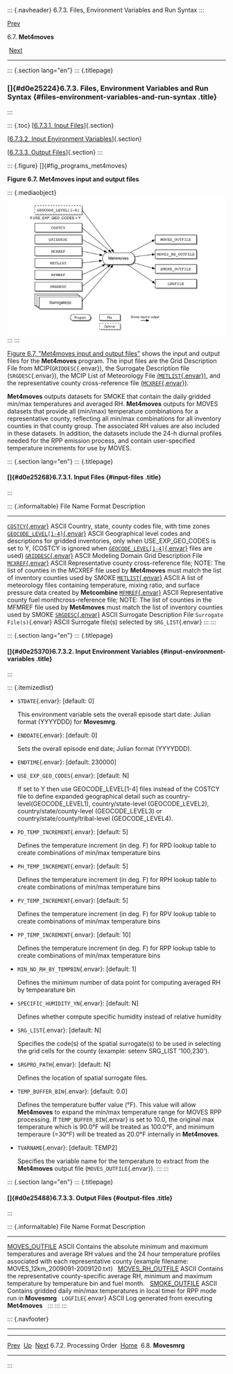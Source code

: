 ::: {.navheader}
6.7.3. Files, Environment Variables and Run Syntax
:::

[Prev](ch06s07s02.html) 

6.7. **Met4moves**

 [Next](ch06s08.html)

------------------------------------------------------------------------

::: {.section lang="en"}
::: {.titlepage}
<div>

<div>

### []{#d0e25224}6.7.3. Files, Environment Variables and Run Syntax {#files-environment-variables-and-run-syntax .title}

</div>

</div>
:::

::: {.toc}
[[6.7.3.1. Input Files](ch06s07s03.html#d0e25268)]{.section}

[[6.7.3.2. Input Environment
Variables](ch06s07s03.html#d0e25370)]{.section}

[[6.7.3.3. Output Files](ch06s07s03.html#d0e25488)]{.section}
:::

::: {.figure}
[]{#fig_programs_met4moves}

**Figure 6.7. Met4moves input and output files**

::: {.mediaobject}
![Met4moves input and output files](images\programs\met4moves_html.jpg)
:::
:::

[Figure 6.7, "Met4moves input and output
files"](ch06s07s03.html#fig_programs_met4moves "Figure 6.7. Met4moves input and output files")
shows the input and output files for the **Met4moves** program. The
input files are the Grid Description File from MCIP(`GRIDDESC`{.envar}),
the Surrogate Description file (`SRGDESC`{.envar}), the MCIP List of
Meteorology File
[(`METLIST`{.envar})](ch08s08.html#sect_input_metlist "8.8.1. METLIST: List of meteorology files"),
and the representative county cross-reference file
[(`MCXREF`{.envar})](ch08s09s02.html#sect_input_mcxref "8.9.2.1.3. MCXREF: Mobile representative county cross-reference file").

**Met4moves** outputs datasets for SMOKE that contain the daily gridded
min/max temperatures and averaged RH. **Met4moves** outputs for MOVES
datasets that provide all (min/max) temperature combinations for a
representative county, reflecting all min/max combinations for all
inventory counties in that county group. The associated RH values are
also included in these datasets. In addition, the datasets include the
24-h diurnal profiles needed for the RPP emission process, and contain
user-specified temperature increments for use by MOVES.

::: {.section lang="en"}
::: {.titlepage}
<div>

<div>

#### []{#d0e25268}6.7.3.1. Input Files {#input-files .title}

</div>

</div>
:::

::: {.informaltable}
  File Name                                                                                                                                   Format   Description
  ------------------------------------------------------------------------------------------------------------------------------------------- -------- ---------------------------------------------------------------------------------------------------------------------------------------------------------------------------------------------------------------------------------------------------------------
  [`COSTCY`{.envar}](ch08s10s02.html "8.10.2. COSTCY: Country, state, and county names and data")                                             ASCII    Country, state, county codes file, with time zones
  [`GEOCODE_LEVEL[1-4]`{.envar}](ch08s10s03.html "8.10.3. GEOCODE_LEVEL[1-4]: Geographical Input Files")                                      ASCII    Geographical level codes and descriptions for gridded inventories, only when USE\_EXP\_GEO\_CODES is set to Y, (COSTCY is ignored when [`GEOCODE_LEVEL[1-4]`{.envar}](ch08s10s03.html "8.10.3. GEOCODE_LEVEL[1-4]: Geographical Input Files") files are used)
  [`GRIDDESC`{.envar}](ch08s04s06.html "8.4.6. GRIDDESC: Grids and projection information")                                                   ASCII    Modeling Domain Grid Description File
  [`MCXREF`{.envar}](ch08s09s02.html#sect_input_mcxref "8.9.2.1.3. MCXREF: Mobile representative county cross-reference file")                ASCII    Representative county cross-reference file; NOTE: The list of counties in the MCXREF file used by **Met4moves** must match the list of inventory counties used by SMOKE
  [`METLIST`{.envar}](ch08s08.html#sect_input_metlist "8.8.1. METLIST: List of meteorology files")                                            ASCII    A list of meteorology files containing temperature, mixing ratio, and surface pressure data created by **Metcombine**
  [`MFMREF`{.envar}](ch08s09s02.html#sect_input_mfmref "8.9.2.1.5. MFMREF: Mobile fuel month file for MOVES")                                 ASCII    Representative county fuel monthcross-reference file; NOTE: The list of counties in the MFMREF file used by **Met4moves** must match the list of inventory counties used by SMOKE
  [`SRGDESC`{.envar}](ch08s04.html#sect_input_srgdesc "8.4.1. SRGDESC: Surrogate Designation, Description and Surrogate profile filename.")   ASCII    Surrogate Description File
  `Surrogate File(s)`{.envar}                                                                                                                 ASCII    Surrogate file(s) selected by `SRG_LIST`{.envar}
:::
:::

::: {.section lang="en"}
::: {.titlepage}
<div>

<div>

#### []{#d0e25370}6.7.3.2. Input Environment Variables {#input-environment-variables .title}

</div>

</div>
:::

::: {.itemizedlist}
-   `STDATE`{.envar}: \[default: 0\]

    This environment variable sets the overall episode start date:
    Julian format (YYYYDDD) for **Movesmrg**.

-   `ENDDATE`{.envar}: \[default: 0\]

    Sets the overall episode end date; Julian format (YYYYDDD).

-   `ENDTIME`{.envar}: \[default: 230000\]

-   `USE_EXP_GEO_CODES`{.envar}: \[default: N\]

    If set to Y then use GEOCODE\_LEVEL\[1-4\] files instead of the
    COSTCY file to define expanded geographical detail such as
    country-level(GEOCODE\_LEVEL1), country/state-level
    (GEOCODE\_LEVEL2), country/state/county-level (GEOCODE\_LEVEL3) or
    country/state/county/tribal-level (GEOCODE\_LEVEL4).

-   `PD_TEMP_INCREMENT`{.envar}: \[default: 5\]

    Defines the temperature increment (in deg. F) for RPD lookup table
    to create combinations of min/max temperature bins

-   `PH_TEMP_INCREMENT`{.envar}: \[default: 5\]

    Defines the temperature increment (in deg. F) for RPH lookup table
    to create combinations of min/max temperature bins

-   `PV_TEMP_INCREMENT`{.envar}: \[default: 5\]

    Defines the temperature increment (in deg. F) for RPV lookup table
    to create combinations of min/max temperature bins

-   `PP_TEMP_INCREMENT`{.envar}: \[default: 10\]

    Defines the temperature increment (in deg. F) for RPP lookup table
    to create combinations of min/max temperature bins

-   `MIN_NO_RH_BY_TEMPBIN`{.envar}: \[default: 1\]

    Defines the minimum number of data point for computing averaged RH
    by tempearature bin

-   `SPECIFIC_HUMIDITY_YN`{.envar}: \[default: N\]

    Defines whether compute specific humidity instead of relative
    humidity

-   `SRG_LIST`{.envar}: \[default: N\]

    Specifies the code(s) of the spatial surrogate(s) to be used in
    selecting the grid cells for the county (example: setenv SRG\_LIST
    \'100,230\').

-   `SRGPRO_PATH`{.envar}: \[default: N\]

    Defines the location of spatial surrogate files.

-   `TEMP_BUFFER_BIN`{.envar}: \[default: 0.0\]

    Defines the temperature buffer value (°F). This value will allow
    **Met4moves** to expand the min/max temperature range for MOVES RPP
    processing. If `TEMP_BUFFER_BIN`{.envar} is set to 10.0, the
    original max temperature which is 90.0°F will be treated as 100.0°F,
    and minimum temperaure (=30°F) will be treated as 20.0°F internally
    in **Met4moves**.

-   `TVARNAME`{.envar}: \[default: TEMP2\]

    Specifies the variable name for the temperature to extract from the
    **Met4moves** output file (`MOVES_OUTFILE`{.envar}).
:::
:::

::: {.section lang="en"}
::: {.titlepage}
<div>

<div>

#### []{#d0e25488}6.7.3.3. Output Files {#output-files .title}

</div>

</div>
:::

::: {.informaltable}
  File Name                                                                        Format   Description                                                                                                                                                                                                          
  -------------------------------------------------------------------------------- -------- ------------------------------------------------------------------------------------------------------------------------------------------------------------------------------------------------------------------- ---
  [MOVES\_OUTFILE](ch09s08.html#sect_intmed_moves_output "9.8.1. MOVES_OUTFILE")   ASCII    Contains the absolute minimum and maximum temperatures and average RH values and the 24 hour temperature profiles associated with each representative county (example filename: MOVES\_12km\_2009091-2009120.txt)    
  [MOVES\_RH\_OUTFILE](ch09s08s02.html "9.8.2. MOVES_RH_OUTFILE")                  ASCII    Contains the representative county-specific average RH, minimum and maximum temperature by temperature bin and fuel month.                                                                                           
  [SMOKE\_OUTFILE](ch09s08s03.html "9.8.3. SMOKE_OUTFILE(=METMOVES)")              ASCII    Contains gridded daily min/max temperatures in local timei for RPP mode run in **Movesmrg**                                                                                                                          
  `LOGFILE`{.envar}                                                                ASCII    Log generated from executing **Met4moves**                                                                                                                                                                           
:::
:::
:::

::: {.navfooter}

------------------------------------------------------------------------

  -------------------------- -------------------- -----------------------
  [Prev](ch06s07s02.html)     [Up](ch06s07.html)     [Next](ch06s08.html)
  6.7.2. Processing Order     [Home](index.html)        6.8. **Movesmrg**
  -------------------------- -------------------- -----------------------
:::
